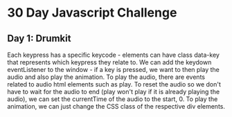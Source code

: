 # 30 Day Javascript Challenge

## Day 1: Drumkit
Each keypress has a specific keycode - elements can have class data-key that represents which keypress they relate to. We can add the keydown eventListener to the window - if a key is pressed, we want to then play the audio and also play the animation. To play the audio, there are events related to audio html elements such as play. To reset the audio so we don't have to wait for the audio to end (play won't play if it is already playing the audio), we can set the currentTime of the audio to the start, 0. To play the animation, we can just change the CSS class of the respective div elements. 
